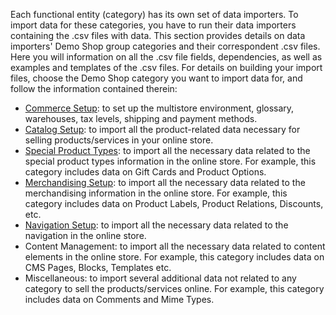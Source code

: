 Each functional entity (category) has its own set of data importers. To import data for these categories, you have to run their data importers containing the .csv files with data. 
This section provides details on data importers' Demo Shop group categories and their correspondent .csv files. Here you will information on all the .csv file fields, dependencies, as well as examples and templates of the .csv files.
For details on building your import files, choose the Demo Shop category you want to import data for, and follow the information contained therein:

* [Commerce Setup](https://documentation.spryker.com/docs/commerce-setup): to set up the multistore environment, glossary, warehouses, tax levels, shipping and payment methods.
* [Catalog Setup](https://documentation.spryker.com/docs/catalog-setup): to import all the product-related data necessary for selling products/services in your online store.
* [Special Product Types](https://documentation.spryker.com/docs/special-product-types): to import all the necessary data related to the special product types information in the online store. For example, this category includes data on Gift Cards and Product Options.
* [Merchandising Setup](https://documentation.spryker.com/docs/merchandising-setup): to import all the necessary data related to the merchandising information in the online store. For example, this category includes data on Product Labels, Product Relations, Discounts, etc.
* [Navigation Setup](https://documentation.spryker.com/docs/navigation-setup): to import all the necessary data related to the navigation in the online store.
* Content Management:  to import all the necessary data related to content elements in the online store.  For example, this category includes data on CMS Pages, Blocks, Templates etc.
* Miscellaneous: to import several additional data not related to any category to sell the products/services online. For example, this category includes data on Comments and Mime Types.